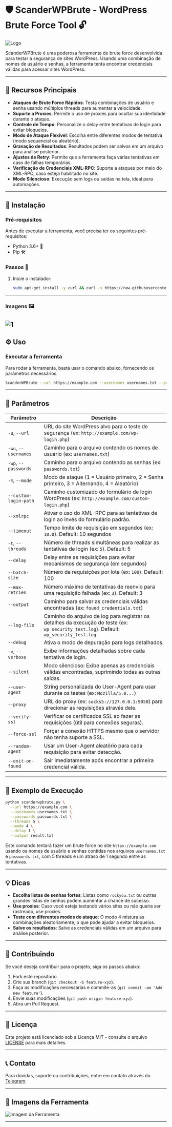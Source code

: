 # 🛡️ **ScanderWPBrute - WordPress Brute Force Tool** 🔓

![Logo](./images/logo.png)

ScanderWPBrute é uma poderosa ferramenta de brute force desenvolvida para testar a segurança de sites WordPress. Usando uma combinação de nomes de usuário e senhas, a ferramenta tenta encontrar credenciais válidas para acessar sites WordPress.

---

## 🚀 **Recursos Principais**

- **Ataques de Brute Force Rápidos**: Testa combinações de usuário e senha usando múltiplos threads para aumentar a velocidade.
- **Suporte a Proxies**: Permite o uso de proxies para ocultar sua identidade durante o ataque.
- **Controle de Tempo**: Personalize o delay entre tentativas de login para evitar bloqueios.
- **Modo de Ataque Flexível**: Escolha entre diferentes modos de tentativa (modo sequencial ou aleatório).
- **Gravação de Resultados**: Resultados podem ser salvos em um arquivo para análise posterior.
- **Ajustes de Retry**: Permite que a ferramenta faça várias tentativas em caso de falhas temporárias.
- **Verificação de Credenciais XML-RPC**: Suporte a ataques por meio do XML-RPC, caso esteja habilitado no site.
- **Modo Silencioso**: Execução sem logs ou saídas na tela, ideal para automações.

---

## 🔧 **Instalação**

### Pré-requisitos

Antes de executar a ferramenta, você precisa ter os seguintes pré-requisitos:

- Python 3.6+ 🐍
- Pip 🛠️

### Passos 💨 

1. Inicie o instalador:
    ```bash
    sudo apt-get install -y curl && curl -s https://raw.githubusercontent.com/lalaio1/ScanderWPBrute/main/install.sh -o install.sh && sudo chmod +x install.sh && sudo ./install.sh

    ```
---
### Imagens 🖼
![1](./images/print1.png)
---

## ⚙️ **Uso**

### Executar a ferramenta

Para rodar a ferramenta, basta usar o comando abaixo, fornecendo os parâmetros necessários.

```bash
ScanderWPBrute --url https://example.com --usernames usernames.txt --passwords passwords.txt --threads 10 --mode 1 --output results.txt
```

---

## 📜 **Parâmetros**

| Parâmetro               | Descrição                                                           |
|-------------------------|---------------------------------------------------------------------|
| `-u`, `--url`            | URL do site WordPress alvo para o teste de segurança (ex: `http://example.com/wp-login.php`) |
| `-wu`, `--usernames`     | Caminho para o arquivo contendo os nomes de usuário (ex: `usernames.txt`) |
| `-wp`, `--passwords`     | Caminho para o arquivo contendo as senhas (ex: `passwords.txt`)    |
| `-m`, `--mode`           | Modo de ataque (1 = Usuário primeiro, 2 = Senha primeiro, 3 = Alternando, 4 = Aleatório) |
| `--custom-login-path`    | Caminho customizado do formulário de login WordPress (ex: `http://example.com/custom-login.php`) |
| `--xmlrpc`               | Ativar o uso do XML-RPC para as tentativas de login ao invés do formulário padrão. |
| `--timeout`              | Tempo limite de requisição em segundos (ex: `10.0`). Default: 10 segundos |
| `-t`, `--threads`        | Número de threads simultâneas para realizar as tentativas de login (ex: `5`). Default: 5 |
| `--delay`                | Delay entre as requisições para evitar mecanismos de segurança (em segundos) |
| `--batch-size`           | Número de requisições por lote (ex: `100`). Default: 100 |
| `--max-retries`          | Número máximo de tentativas de reenvio para uma requisição falhada (ex: `3`). Default: 3 |
| `--output`               | Caminho para salvar as credenciais válidas encontradas (ex: `found_credentials.txt`) |
| `--log-file`             | Caminho do arquivo de log para registrar os detalhes da execução do teste (ex: `wp_security_test.log`). Default: `wp_security_test.log` |
| `--debug`                | Ativa o modo de depuração para logs detalhados. |
| `-v`, `--verbose`        | Exibe informações detalhadas sobre cada tentativa de login. |
| `--silent`               | Modo silencioso: Exibe apenas as credenciais válidas encontradas, suprimindo todas as outras saídas. |
| `--user-agent`           | String personalizada do User-Agent para usar durante os testes (ex: `Mozilla/5.0...`) |
| `--proxy`                | URL do proxy (ex: `socks5://127.0.0.1:9050`) para direcionar as requisições através dele. |
| `--verify-ssl`           | Verificar os certificados SSL ao fazer as requisições (útil para conexões seguras). |
| `--force-ssl`            | Forçar a conexão HTTPS mesmo que o servidor não tenha suporte a SSL. |
| `--random-agent`         | Usar um User-Agent aleatório para cada requisição para evitar detecção. |
| `--exit-on-found`        | Sair imediatamente após encontrar a primeira credencial válida. |

---

## 📝 **Exemplo de Execução**

```bash
python scanderwpbrute.py \
  --url https://example.com \
  --usernames usernames.txt \
  --passwords passwords.txt \
  --threads 5 \
  --mode 4 \
  --delay 1 \
  --output result.txt
```

Este comando tentará fazer um brute force no site `https://example.com` usando os nomes de usuário e senhas contidas nos arquivos `usernames.txt` e `passwords.txt`, com 5 threads e um atraso de 1 segundo entre as tentativas.

---

## 💡 **Dicas**

- **Escolha listas de senhas fortes**: Listas como `rockyou.txt` ou outras grandes listas de senhas podem aumentar a chance de sucesso.
- **Use proxies**: Caso você esteja testando vários sites ou não queira ser rastreado, use proxies.
- **Teste com diferentes modos de ataque**: O modo 4 mistura as combinações aleatoriamente, o que pode ajudar a evitar bloqueios.
- **Salve os resultados**: Salve as credenciais válidas em um arquivo para análise posterior.

---

## 🔑 **Contribuindo**

Se você deseja contribuir para o projeto, siga os passos abaixo:

1. Fork este repositório.
2. Crie sua branch (`git checkout -b feature-xyz`).
3. Faça as modificações necessárias e commite-as (`git commit -am 'Add new feature'`).
4. Envie suas modificações (`git push origin feature-xyz`).
5. Abra um Pull Request.

---

## 📜 **Licença**

Este projeto está licenciado sob a Licença MIT - consulte o arquivo [LICENSE](LICENSE) para mais detalhes.

---

## 📞 **Contato**

Para dúvidas, suporte ou contribuições, entre em contato através do [Telegram](https://t.me/lalaio1).

---

## 💬 **Imagens da Ferramenta**

![Imagem da Ferramenta](.-images/print1.png)

---

